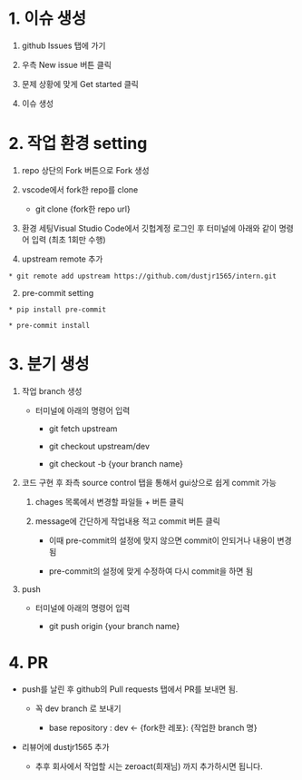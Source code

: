# 1. 이슈 생성

1. github Issues 탭에 가기
  
2. 우측 New issue 버튼 클릭
  
3. 문제 상황에 맞게 Get started 클릭
  
4. 이슈 생성
  

# 2. 작업 환경 setting

1. repo 상단의 Fork 버튼으로 Fork 생성
  
2. vscode에서 fork한 repo를 clone
  
    * git clone {fork한 repo url}
    
3. 환경 세팅Visual Studio Code에서 깃헙계정 로그인 후 터미널에 아래와 같이 명령어 입력 (최초 1회만 수행)
  
  1. upstream remote 추가
    
    * git remote add upstream https://github.com/dustjr1565/intern.git
      
  2. pre-commit setting
    
    * pip install pre-commit
      
    * pre-commit install
      
  

# 3. 분기 생성

1. 작업 branch 생성
    - 터미널에 아래의 명령어 입력
      * git fetch upstream

      * git checkout upstream/dev

      * git checkout -b {your branch name}

2. 코드 구현 후 좌측 source control 탭을 통해서 gui상으로 쉽게 commit 가능
  
    1. chages 목록에서 변경할 파일들 + 버튼 클릭

    2. message에 간단하게 작업내용 적고 commit 버튼 클릭

        * 이때 pre-commit의 설정에 맞지 않으면 commit이 안되거나 내용이 변경됨

        * pre-commit의 설정에 맞게 수정하여 다시 commit을 하면 됨
      
3. push
  
    - 터미널에 아래의 명령어 입력

      * git push origin {your branch name}


# 4. PR

* push를 날린 후 github의 Pull requests 탭에서 PR를 보내면 됨.
  
  * 꼭 dev branch 로 보내기
    
    * base repository : dev <- {fork한 레포}: {작업한 branch 명}
      
* 리뷰어에 dustjr1565 추가
  
  * 추후 회사에서 작업할 시는 zeroact(희재님) 까지 추가하시면 됩니다.
